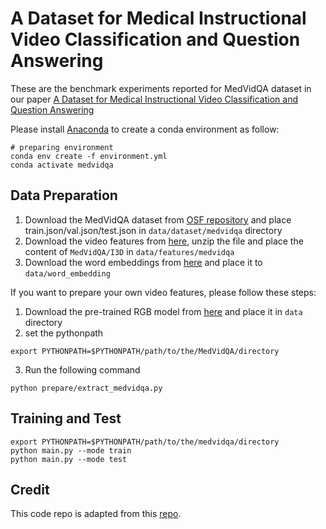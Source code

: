 # A Dataset for Medical Instructional Video Classification and Question Answering

These are the benchmark experiments reported for MedVidQA dataset in our paper [A Dataset for Medical Instructional Video Classification and Question Answering](https://arxiv.org/pdf/2201.12888.pdf)


Please install [Anaconda](https://www.anaconda.com/distribution/) to create a conda environment as follow:
```shell script
# preparing environment
conda env create -f environment.yml
conda activate medvidqa
```

## Data Preparation
1) Download the MedVidQA dataset from [OSF repository](https://doi.org/10.17605/OSF.IO/PC594) and place train.json/val.json/test.json in `data/dataset/medvidqa` directory
2) Download the video features from [here](https://bionlp.nlm.nih.gov/VideoFeatures.zip), unzip the file and place the content of `MedVidQA/I3D` in `data/features/medvidqa`
3) Download the word embeddings from [here](http://nlp.stanford.edu/data/glove.840B.300d.zip) and place it to `data/word_embedding`

If you want to prepare your own video features, please follow these steps:
1) Download the pre-trained RGB model from [here](https://github.com/piergiaj/pytorch-i3d/blob/master/models/rgb_imagenet.pt) and place it in `data` directory
2) set the pythonpath
```shell script
export PYTHONPATH=$PYTHONPATH/path/to/the/MedVidQA/directory
```
3) Run the following command

``python prepare/extract_medvidqa.py
``


## Training and Test

```shell script
export PYTHONPATH=$PYTHONPATH/path/to/the/medvidqa/directory
python main.py --mode train
python main.py --mode test
```

## Credit
This code repo is adapted from this [repo](https://github.com/IsaacChanghau/VSLNet).
